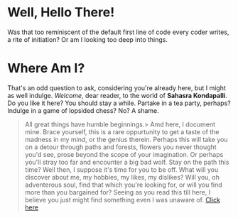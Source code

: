 # Well, Hello There!
Was that too reminiscent of the default first line of code every coder writes, a rite of initiation? Or am I looking too deep into things.
# Where Am I?
That's an odd question to ask, considering you're already here, but I might as well indulge. _Welcome,_ dear reader, to the world of **Sahasra Kondapalli**.
Do you like it here? You should stay a while. Partake in a tea party, perhaps? Indulge in a game of lopsided chess? No? A shame.
>All great things have humble beginnings.>
Amd here, I document mine. Brace yourself, this is a rare oppurtunity to get a taste of the madness in my mind, or the genius therein. Perhaps this will take you on a detour through paths and forests, flowers you never thought you'd see, prose beyond the scope of your imagination. Or perhaps you'll stray too far and encounter a big bad wolf. Stay on the path this time?
Well then, I suppose it's time for you to be off. What will you discover about me, my hobbies, my likes, my dislikes? Will you, oh adventerous soul, find that which you're looking for, or will you find more than you bargained for? Seeing as you read this till here, I believe you just might find something even I was unaware of.
[Click here](https://neural-keeper.github.io/)

